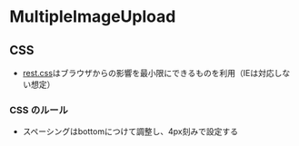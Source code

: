 # MultipleImageUpload

## CSS

- [rest.css](https://github.com/jensimmons/cssremedy/blob/master/css/remedy.css)はブラウザからの影響を最小限にできるものを利用（IEは対応しない想定）

### CSS のルール

- スペーシングはbottomにつけて調整し、4px刻みで設定する
